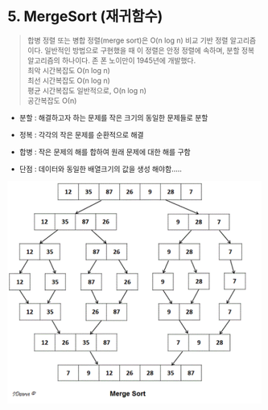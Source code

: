 # 5. MergeSort (재귀함수)

> 합병 정렬 또는 병합 정렬(merge sort)은 O(n log n) 비교 기반 정렬 알고리즘이다. 일반적인 방법으로 구현했을 때 이 정렬은 안정 정렬에 속하며, 분할 정복 알고리즘의 하나이다. 존 폰 노이만이 1945년에 개발했다.   
> 최악 시간복잡도	O(n log n)  
> 최선 시간복잡도	O(n log n)  
> 평균 시간복잡도	일반적으로, O(n log n)  
> 공간복잡도	О(n)  


* 분할 : 해결하고자 하는 문제를 작은 크기의 동일한 문제들로 분할
* 정복 : 각각의 작은 문제를 순환적으로 해결
* 합병 : 작은 문제의 해를 합하여 원래 문제에 대한 해를 구함

* 단점 : 데이터와 동일한 배열크기의 값을 생성 해야함.....

![MergeSort](./MergeSort.gif)